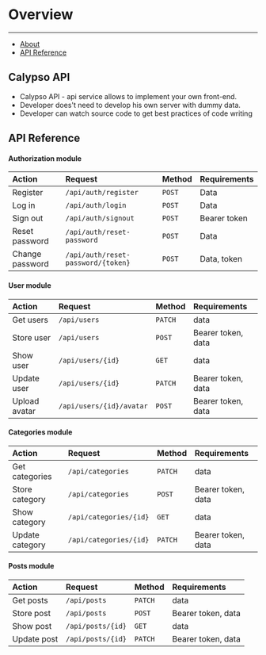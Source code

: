 # Overview

---

- [About](#section-1)
- [API Reference](#section-2)

<a name="section-1"></a>
## Calypso API

- Calypso API - api service allows to implement your own front-end. 
- Developer does't need to develop his own server with dummy data.
- Developer can watch source code to get best practices of code writing

<a name="section-2"></a>
## API Reference

#### Authorization module
| Action          | Request                            | Method | Requirements |
|:----------------|:-----------------------------------|:-------|:-------------|
| Register        | `/api/auth/register`               | `POST` | Data         |
| Log in          | `/api/auth/login`                  | `POST` | Data         |
| Sign out        | `/api/auth/signout`                | `POST` | Bearer token |
| Reset password  | `/api/auth/reset-password`         | `POST` | Data         |
| Change password | `/api/auth/reset-password/{token}` | `POST` | Data, token  |



#### User module
| Action        | Request                  | Method  | Requirements        |
|:--------------|:-------------------------|:--------|:--------------------|
| Get users     | `/api/users`             | `PATCH` | data                |
| Store user    | `/api/users`             | `POST`  | Bearer token, data  |
| Show user     | `/api/users/{id}`        | `GET`   | data                |
| Update user   | `/api/users/{id}`        | `PATCH` | Bearer token, data  |
| Upload avatar | `/api/users/{id}/avatar` | `POST`  | Bearer token, data  |


#### Categories module
| Action          | Request                | Method  | Requirements       |
|:----------------|:-----------------------|:--------|:-------------------|
| Get categories  | `/api/categories`      | `PATCH` | data               |
| Store category  | `/api/categories`      | `POST`  | Bearer token, data |
| Show category   | `/api/categories/{id}` | `GET`   | data               |
| Update category | `/api/categories/{id}` | `PATCH` | Bearer token, data |



#### Posts module
| Action       | Request           | Method  | Requirements       |
|:-------------|:------------------|:--------|:-------------------|
| Get posts    | `/api/posts`      | `PATCH` | data               |
| Store post   | `/api/posts`      | `POST`  | Bearer token, data |
| Show post    | `/api/posts/{id}` | `GET`   | data               |
| Update post  | `/api/posts/{id}` | `PATCH` | Bearer token, data |


